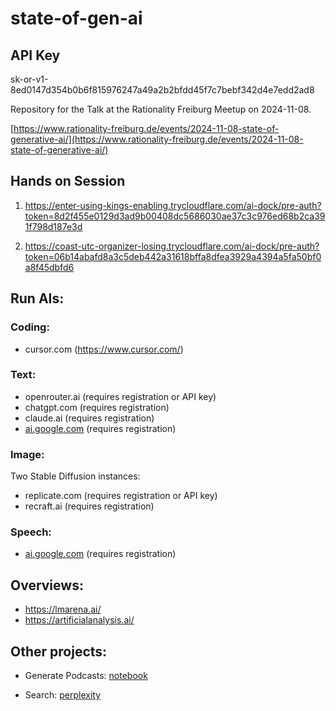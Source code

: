 # state-of-gen-ai


## API Key
sk-or-v1-8ed0147d354b0b6f815976247a49a2b2bfdd45f7c7bebf342d4e7edd2ad8

Repository for the Talk at the Rationality Freiburg Meetup on 2024-11-08.

[https://www.rationality-freiburg.de/events/2024-11-08-state-of-generative-ai/](https://www.rationality-freiburg.de/events/2024-11-08-state-of-generative-ai/)

## Hands on Session

1. https://enter-using-kings-enabling.trycloudflare.com/ai-dock/pre-auth?token=8d2f455e0129d3ad9b00408dc5686030ae37c3c976ed68b2ca391f798d187e3d

2. https://coast-utc-organizer-losing.trycloudflare.com/ai-dock/pre-auth?token=06b14abafd8a3c5deb442a31618bffa8dfea3929a4394a5fa50bf0a8f45dbfd6


## Run AIs:

### Coding:
- cursor.com (https://www.cursor.com/)

### Text:
- openrouter.ai (requires registration or API key)
- chatgpt.com (requires registration)
- claude.ai (requires registration)
- [ai.google.com](https://console.cloud.google.com/vertex-ai/workbench/) (requires registration)



### Image:
Two Stable Diffusion instances:
- replicate.com (requires registration or API key)
- recraft.ai (requires registration)


### Speech:
- [ai.google.com](https://console.cloud.google.com/vertex-ai/workbench/) (requires registration)


## Overviews:
- https://lmarena.ai/
- https://artificialanalysis.ai/

## Other projects:
- Generate Podcasts:
[notebook](https://notebooklm.google.com/)

- Search:
[perplexity](https://www.perplexity.ai/)

